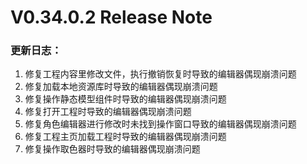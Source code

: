 # V0.34.0.2 Release Note

### 更新日志：

1. 修复工程内容里修改文件，执行撤销恢复时导致的编辑器偶现崩溃问题
2. 修复加载本地资源库时导致的编辑器偶现崩溃问题
3. 修复操作静态模型组件时导致的编辑器偶现崩溃问题
4. 修复打开工程时导致的编辑器偶现崩溃问题
5. 修复角色编辑器进行修改时未找到操作窗口导致的编辑器偶现崩溃问题
6. 修复工程主页加载工程时导致的编辑器偶现崩溃问题
7. 修复操作取色器时导致的编辑器偶现崩溃问题

